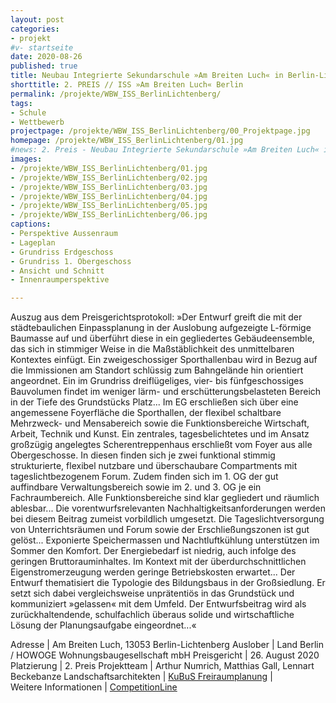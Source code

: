 ```yaml
---
layout: post
categories:
- projekt
#v- startseite
date: 2020-08-26
published: true
title: Neubau Integrierte Sekundarschule »Am Breiten Luch« in Berlin-Lichtenberg
shorttitle: 2. PREIS // ISS »Am Breiten Luch« Berlin
permalink: /projekte/WBW_ISS_BerlinLichtenberg/
tags: 
- Schule
- Wettbewerb
projectpage: /projekte/WBW_ISS_BerlinLichtenberg/00_Projektpage.jpg
homepage: /projekte/WBW_ISS_BerlinLichtenberg/01.jpg
#news: 2. Preis - Neubau Integrierte Sekundarschule »Am Breiten Luch« in <br />Berlin-Lichtenberg
images:
- /projekte/WBW_ISS_BerlinLichtenberg/01.jpg
- /projekte/WBW_ISS_BerlinLichtenberg/02.jpg
- /projekte/WBW_ISS_BerlinLichtenberg/03.jpg
- /projekte/WBW_ISS_BerlinLichtenberg/04.jpg
- /projekte/WBW_ISS_BerlinLichtenberg/05.jpg
- /projekte/WBW_ISS_BerlinLichtenberg/06.jpg
captions:
- Perspektive Aussenraum
- Lageplan
- Grundriss Erdgeschoss 
- Grundriss 1. Obergeschoss
- Ansicht und Schnitt
- Innenraumperspektive

---
```


Auszug aus dem Preisgerichtsprotokoll: »Der Entwurf greift die mit der städtebaulichen Einpassplanung in der Auslobung aufgezeigte L-förmige Baumasse auf und überführt diese in ein gegliedertes Gebäudeensemble, das sich in stimmiger Weise in die Maßstäblichkeit des unmittelbaren Kontextes einfügt. Ein zweigeschossiger Sporthallenbau wird in Bezug auf die Immissionen am Standort schlüssig zum Bahngelände hin orientiert angeordnet. Ein im Grundriss dreiflügeliges, vier- bis fünfgeschossiges Bauvolumen findet im weniger lärm- und erschütterungsbelasteten Bereich in der Tiefe des Grundstücks Platz... Im EG erschließen sich über eine angemessene Foyerfläche die Sporthallen, der flexibel schaltbare Mehrzweck- und Mensabereich sowie die Funktionsbereiche Wirtschaft, Arbeit, Technik und Kunst. Ein zentrales, tagesbelichtetes und im Ansatz großzügig angelegtes Scherentreppenhaus erschließt vom Foyer aus alle Obergeschosse. In diesen finden sich je zwei funktional stimmig strukturierte, flexibel nutzbare und überschaubare Compartments mit tageslichtbezogenem Forum. Zudem finden sich im 1. OG der gut auffindbare Verwaltungsbereich sowie im 2. und 3. OG je ein Fachraumbereich. Alle Funktionsbereiche sind klar gegliedert und räumlich ablesbar... Die vorentwurfsrelevanten Nachhaltigkeitsanforderungen werden bei diesem Beitrag zumeist vorbildlich umgesetzt. Die Tageslichtversorgung von Unterrichtsräumen und Forum sowie der Erschließungszonen ist gut gelöst... Exponierte Speichermassen und Nachtluftkühlung unterstützen im Sommer den Komfort. Der Energiebedarf ist niedrig, auch infolge des geringen Bruttorauminhaltes. Im Kontext mit der überdurchschnittlichen Eigenstromerzeugung werden geringe Betriebskosten erwartet... Der Entwurf thematisiert die Typologie des Bildungsbaus in der Großsiedlung. Er setzt sich dabei vergleichsweise unprätentiös in das Grundstück und kommuniziert »gelassen« mit dem Umfeld. Der Entwurfsbeitrag wird als zurückhaltendende, schulfachlich überaus solide und wirtschaftliche Lösung der Planungsaufgabe eingeordnet...«


Adresse					|	Am Breiten Luch, 13053 Berlin-Lichtenberg
Auslober				|	Land Berlin / HOWOGE Wohnungsbaugesellschaft mbH
Preisgericht			|	26. August 2020
Platzierung				|	2. Preis
Projektteam				|	Arthur Numrich, Matthias Gall, Lennart Beckebanze
Landschaftsarchitekten	|	[KuBuS Freiraumplanung](http://www.kubus-freiraum.de)
                        |    
Weitere Informationen   |   [CompetitionLine](https://www.competitionline.com/de/ergebnisse/367715) 

